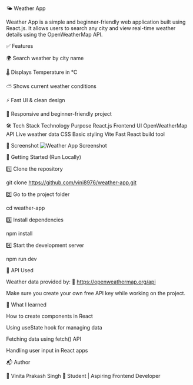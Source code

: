 🌤️ Weather App

Weather App is a simple and beginner-friendly web application built using React.js.
It allows users to search any city and view real-time weather details using the OpenWeatherMap API.

✅ Features

🌍 Search weather by city name

🌡 Displays Temperature in °C

⛅ Shows current weather conditions

⚡ Fast UI & clean design

📱 Responsive and beginner-friendly project

🛠️ Tech Stack
Technology	Purpose
React.js	Frontend UI
OpenWeatherMap API	Live weather data
CSS	Basic styling
Vite	Fast React build tool


📸 Screenshot
![Weather App Screenshot](weather-app/public/pexels-roacunha-2531709.jpg)

🚀 Getting Started (Run Locally)

1️⃣ Clone the repository

git clone https://github.com/vini8976/weather-app.git


2️⃣ Go to the project folder

cd weather-app


3️⃣ Install dependencies

npm install


4️⃣ Start the development server

npm run dev

🔑 API Used

Weather data provided by:
🔗 https://openweathermap.org/api

Make sure you create your own free API key while working on the project.

📌 What I learned

How to create components in React

Using useState hook for managing data

Fetching data using fetch() API

Handling user input in React apps

📬 Author

👤 Vinita Prakash Singh
📍 Student | Aspiring Frontend Developer